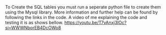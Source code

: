 To Create the SQL tables you must run a seperate python file to create them using the Mysql library. More information and further help can be found by following the links in the code. 
A video of me explaining the code and testing it is as shows bellow.
https://youtu.be/T7vAnxj3IOc?si=WWWNborEB4DcOWo8

